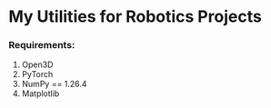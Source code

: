 # My Utilities for Robotics Projects

### Requirements:
1. Open3D
2. PyTorch
3. NumPy == 1.26.4
4. Matplotlib
